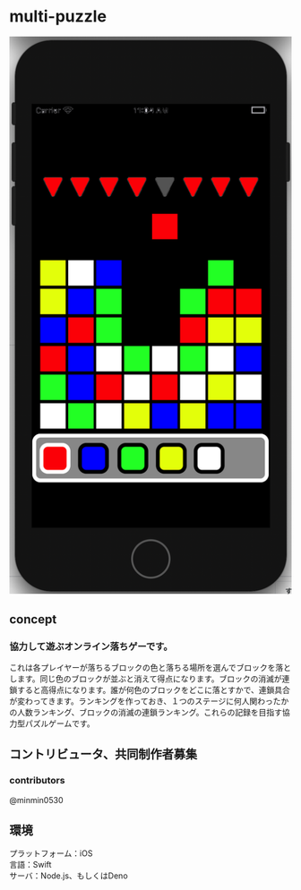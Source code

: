 # multi-puzzle
![puzzle](Cooperation.png)  
## concept
### 協力して遊ぶオンライン落ちゲーです。
これは各プレイヤーが落ちるブロックの色と落ちる場所を選んでブロックを落とします。同じ色のブロックが並ぶと消えて得点になります。ブロックの消滅が連鎖すると高得点になります。誰が何色のブロックをどこに落とすかで、連鎖具合が変わってきます。ランキングを作っておき、１つのステージに何人関わったかの人数ランキング、ブロックの消滅の連鎖ランキング。これらの記録を目指す協力型パズルゲームです。  

## コントリビュータ、共同制作者募集
### contributors
@minmin0530

## 環境
プラットフォーム：iOS  
言語：Swift  
サーバ：Node.js、もしくはDeno
